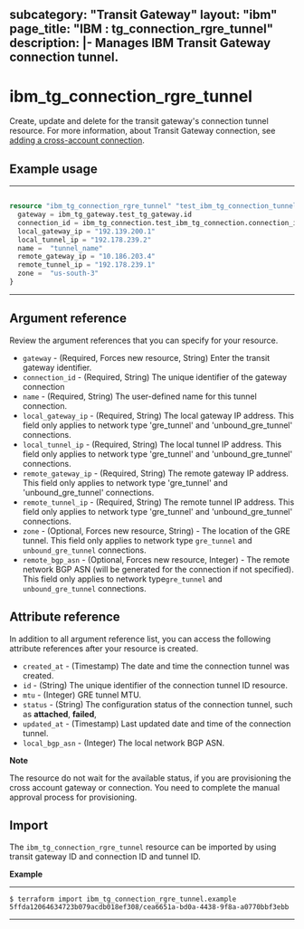 
subcategory: "Transit Gateway"
layout: "ibm"
page_title: "IBM : tg_connection_rgre_tunnel"
description: |-
  Manages IBM Transit Gateway connection tunnel.
---

# ibm_tg_connection_rgre_tunnel
Create, update and delete for the transit gateway's connection tunnel resource. For more information, about Transit Gateway connection, see [adding a cross-account connection](https://cloud.ibm.com/docs/transit-gateway?topic=transit-gateway-edit-gateway#adding-cross-account-connections).

## Example usage

---
```terraform

resource "ibm_tg_connection_rgre_tunnel" "test_ibm_tg_connection_tunnel" {
  gateway = ibm_tg_gateway.test_tg_gateway.id
  connection_id = ibm_tg_connection.test_ibm_tg_connection.connection_id
  local_gateway_ip = "192.139.200.1"
  local_tunnel_ip = "192.178.239.2"
  name =  "tunnel_name"
  remote_gateway_ip = "10.186.203.4"
  remote_tunnel_ip = "192.178.239.1"
  zone =  "us-south-3"
}    
```
---
## Argument reference
Review the argument references that you can specify for your resource. 
 
  - `gateway` - (Required, Forces new resource, String) Enter the transit gateway identifier.
  - `connection_id` - (Required, String) The unique identifier of the gateway connection
  - `name` - (Required, String) The user-defined name for this tunnel connection.
  - `local_gateway_ip` - (Required, String)  The local gateway IP address. This field only applies to network type 'gre_tunnel' and 'unbound_gre_tunnel' connections.
  - `local_tunnel_ip` - (Required, String) The local tunnel IP address. This field only applies to network type 'gre_tunnel' and 'unbound_gre_tunnel' connections.
  - `remote_gateway_ip` - (Required, String) The remote gateway IP address. This field only applies to network type 'gre_tunnel' and 'unbound_gre_tunnel' connections.
  - `remote_tunnel_ip` - (Required, String) The remote tunnel IP address. This field only applies to network type 'gre_tunnel' and 'unbound_gre_tunnel' connections.
  - `zone` - (Optional, Forces new resource, String) - The location of the GRE tunnel. This field only applies to network type `gre_tunnel` and `unbound_gre_tunnel` connections.
  - `remote_bgp_asn` - (Optional, Forces new resource, Integer) - The remote network BGP ASN (will be generated for the connection if not specified). This field only applies to network type`gre_tunnel` and `unbound_gre_tunnel` connections.

## Attribute reference

In addition to all argument reference list, you can access the following attribute references after your resource is created.


   - `created_at` -  (Timestamp) The date and time the connection  tunnel was created. 
   - `id` - (String) The unique identifier of the connection tunnel ID resource.
   - `mtu` - (Integer) GRE tunnel MTU.
   - `status` - (String) The configuration status of the connection tunnel, such as **attached**, **failed**,
   - `updated_at` - (Timestamp) Last updated date and time of the connection tunnel.
   - `local_bgp_asn` - (Integer) The local network BGP ASN.
 

**Note**

The resource do not wait for the available status, if you are provisioning the cross account gateway or connection. You need to complete the manual approval process for provisioning.


## Import
The `ibm_tg_connection_rgre_tunnel` resource can be imported by using transit gateway ID and connection ID and tunnel ID.

**Example**

---
```
$ terraform import ibm_tg_connection_rgre_tunnel.example 5ffda12064634723b079acdb018ef308/cea6651a-bd0a-4438-9f8a-a0770bbf3ebb

```
---
